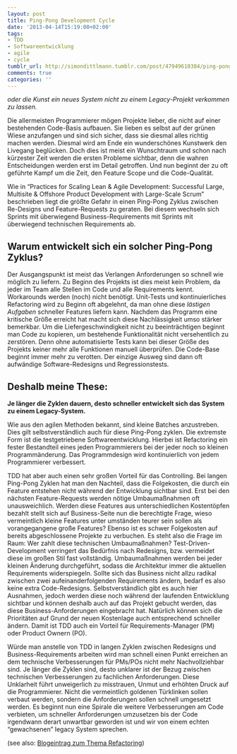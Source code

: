 ```yaml
---
layout: post
title: Ping-Pong Development Cycle
date: '2013-04-14T15:19:00+02:00'
tags:
- TDD
- Softwareentwicklung
- agile
- cycle
tumblr_url: http://simondittlmann.tumblr.com/post/47949610384/ping-pong-development-cycle
comments: true
categories: ''
---
```

<p><em>oder die Kunst ein neues System nicht zu einem Legacy-Projekt verkommen zu lassen.</em></p>

<p>Die allermeisten Programmierer mögen Projekte lieber, die nicht auf einer bestehenden Code-Basis aufbauen. Sie lieben es selbst auf der grünen Wiese anzufangen und sind sich sicher, dass sie diesmal alles richtig machen werden. Diesmal wird am Ende ein wunderschönes Kunstwerk den Livegang beglücken. Doch dies ist meist ein Wunschtraum und schon nach kürzester Zeit werden die ersten Probleme sichtbar, denn die wahren Entscheidungen werden erst im Detail getroffen. Und nun beginnt der zu oft geführte Kampf um die Zeit, den Feature Scope und die Code-Qualität.</p>

<p>Wie in &#8220;Practices for Scaling Lean &amp; Agile Development: Successful Large, Multisite &amp; Offshore Product Development with Large-Scale Scrum&#8221; beschrieben liegt die größte Gefahr in einen Ping-Pong Zyklus zwischen Re-Designs und Feature-Requests zu geraten. Bei diesem wechseln sich Sprints mit überwiegend Business-Requirements mit Sprints mit überwiegend technischen Requirements ab.</p>

<h2>Warum entwickelt sich ein solcher Ping-Pong Zyklus?</h2>

<p>Der Ausgangspunkt ist meist das Verlangen Anforderungen so schnell wie möglich zu liefern. Zu Beginn des Projekts ist dies meist kein Problem, da jeder im Team alle Stellen im Code und alle Requirements kennt. Workarounds werden (noch) nicht benötigt. Unit-Tests und kontinuierliches Refactoring wird zu Beginn oft abgelehnt, da man ohne diese <em>lästigen Aufgaben</em> schneller Features liefern kann. Nachdem das Programm eine kritische Größe erreicht hat macht sich diese Nachlässigkeit umso stärker bemerkbar. Um die Liefergeschwindigkeit nicht zu beeinträchtigen beginnt man Code zu kopieren, um bestehende Funktionalität nicht versehentlich zu zerstören. Denn ohne automatisierte Tests kann bei dieser Größe des Projekts keiner mehr alle Funktionen manuell überprüfen. Die Code-Base beginnt immer mehr zu verotten. Der einzige Ausweg sind dann oft aufwändige Software-Redesigns und Regressionstests.</p>

<h2>Deshalb meine These:</h2>

<p><strong>Je länger die Zyklen dauern, desto schneller entwickelt sich das System zu einem Legacy-System.</strong></p>

<p>Wie aus den agilen Methoden bekannt, sind kleine Batches anzustreben. Dies gilt selbstverständlich auch für diese Ping-Pong zyklen. Die extremste Form ist die testgetriebene Softwareentwicklung. Hierbei ist Refactoring ein fester Bestandteil eines jeden Programmierers bei der jeder noch so kleinen Programmänderung. Das Programmdesign wird kontinuierlich von jedem Programmierer verbessert.</p>

<p>TDD hat aber auch einen sehr großen Vorteil für das Controlling.
Bei langen Ping-Pong Zyklen hat man den Nachteil, dass die Folgekosten, die durch ein Feature entstehen nicht während der Entwicklung sichtbar sind. Erst bei den nächsten Feature-Requests werden nötige Umbaumaßnahmen oft unausweichlich. Werden diese Features aus unterschiedlichen Kostentöpfen bezahlt stellt sich auf Business-Seite nun die berechtigte Frage, wieso vermeintlich kleine Features unter umständen teurer sein sollen als vorangegangene große Features? Ebenso ist es schwer Folgekosten auf bereits abgeschlossene Projekte zu verbuchen. Es steht also die Frage im Raum: Wer zahlt diese technischen Umbaumaßnahmen?
Test-Driven-Development verringert das Bedürfnis nach Redesigns, bzw. vermeidet diese im großen Stil fast vollständig. Umbaumaßnahmen werden bei jeder kleinen Änderung durchgeführt, sodass die Architektur immer die aktuellen Requirements widerspiegeln. Sollte sich das Business nicht allzu radikal zwischen zwei aufeinanderfolgenden Requirements ändern, bedarf es also keine extra Code-Redesigns. Selbstverständlich gibt es auch hier Ausnahmen, jedoch werden diese noch während der laufenden Entwicklung sichtbar und können deshalb auch auf das Projekt gebucht werden, das diese Business-Anforderungen eingebracht hat. Natürlich können sich die Prioritäten auf Grund der neuen Kostenlage auch entsprechend schneller ändern. Damit ist TDD auch ein Vorteil für Requirements-Manager (PM) oder Product Ownern (PO).</p>

<p>Würde man anstelle von TDD in langen Zyklen zwischen Redesigns und Business-Requirements arbeiten wird man schnell einen Punkt erreichen an dem technische Verbesserungen für PMs/POs nicht mehr Nachvollziehbar sind. Je länger die Zyklen sind, desto unklarer ist der Bezug zwischen technischen Verbesserungen zu fachlichen Anforderungen. Diese Unklarheit führt unweigerlich zu misstrauen, Unmut und erhöhten Druck auf die Programmierer. Nicht die vermeintlich goldenen Türklinken sollen verbaut werden, sondern die Anforderungen sollen schnell umgesetzt werden. Es beginnt nun eine Spirale die weitere Verbesserungen am Code verbieten, um schneller Anforderungen umzusetzen bis der Code irgendwann derart unwartbar geworden ist und wir von einem echten &#8220;gewachsenen&#8221; legacy System sprechen.</p>

<p>(see also: <a href="/articles/2012/04/10/refactoring/">Blogeintrag zum Thema Refactoring</a>)</p>
